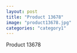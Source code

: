```yaml
---
layout: post
title: "Product 13678"
image: "product13678.jpg"
categories: "category1"
---
```

Product 13678
